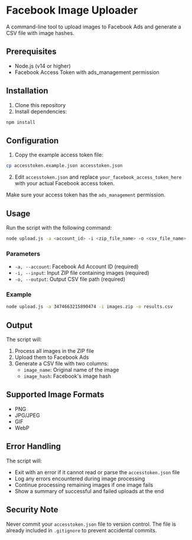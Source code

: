 # Facebook Image Uploader

A command-line tool to upload images to Facebook Ads and generate a CSV file with image hashes.

## Prerequisites

- Node.js (v14 or higher)
- Facebook Access Token with ads_management permission

## Installation

1. Clone this repository
2. Install dependencies:
```bash
npm install
```

## Configuration

1. Copy the example access token file:
```bash
cp accesstoken.example.json accesstoken.json
```

2. Edit `accesstoken.json` and replace `your_facebook_access_token_here` with your actual Facebook access token.

Make sure your access token has the `ads_management` permission.

## Usage

Run the script with the following command:
```bash
node upload.js -a <account_id> -i <zip_file_name> -o <csv_file_name>
```

### Parameters

- `-a, --account`: Facebook Ad Account ID (required)
- `-i, --input`: Input ZIP file containing images (required)
- `-o, --output`: Output CSV file path (required)

### Example

```bash
node upload.js -a 3474663215890474 -i images.zip -o results.csv
```

## Output

The script will:
1. Process all images in the ZIP file
2. Upload them to Facebook Ads
3. Generate a CSV file with two columns:
   - `image_name`: Original name of the image
   - `image_hash`: Facebook's image hash

## Supported Image Formats

- PNG
- JPG/JPEG
- GIF
- WebP

## Error Handling

The script will:
- Exit with an error if it cannot read or parse the `accesstoken.json` file
- Log any errors encountered during image processing
- Continue processing remaining images if one image fails
- Show a summary of successful and failed uploads at the end

## Security Note

Never commit your `accesstoken.json` file to version control. The file is already included in `.gitignore` to prevent accidental commits.

